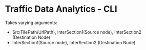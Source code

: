 # Traffic Data Analytics - CLI

Takes varying arguments:
- Src(FilePath/UrlPath), InterSection1(Source node), InterSection2 (Destination Node)
- InterSection1(Source node), InterSection2 (Destination Node) 
